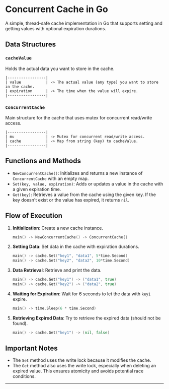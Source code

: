 # Concurrent Cache in Go

A simple, thread-safe cache implementation in Go that supports setting and getting values with optional expiration durations.

## Data Structures

### `cacheValue`

Holds the actual data you want to store in the cache.

```
|-----------------|
| value           | -> The actual value (any type) you want to store in the cache.
| expiration      | -> The time when the value will expire.
|-----------------|
```

### `ConcurrentCache`

Main structure for the cache that uses mutex for concurrent read/write access.

```
|-----------------|
| mu              | -> Mutex for concurrent read/write access.
| cache           | -> Map from string (key) to cacheValue.
|-----------------|
```

## Functions and Methods

- `NewConcurrentCache()`: Initializes and returns a new instance of `ConcurrentCache` with an empty map.
- `Set(key, value, expiration)`: Adds or updates a value in the cache with a given expiration time.
- `Get(key)`: Retrieves a value from the cache using the given key. If the key doesn't exist or the value has expired, it returns `nil`.

## Flow of Execution

1. **Initialization**: Create a new cache instance.

   ```go
   main() -> NewConcurrentCache() -> ConcurrentCache{}
   ```

2. **Setting Data**: Set data in the cache with expiration durations.

   ```go
   main() -> cache.Set("key1", "data1", 5*time.Second)
   main() -> cache.Set("key2", "data2", 10*time.Second)
   ```

3. **Data Retrieval**: Retrieve and print the data.

   ```go
   main() -> cache.Get("key1") -> ("data1", true)
   main() -> cache.Get("key2") -> ("data2", true)
   ```

4. **Waiting for Expiration**: Wait for 6 seconds to let the data with `key1` expire.

   ```go
   main() -> time.Sleep(6 * time.Second)
   ```

5. **Retrieving Expired Data**: Try to retrieve the expired data (should not be found).

   ```go
   main() -> cache.Get("key1") -> (nil, false)
   ```

## Important Notes

- The `Set` method uses the write lock because it modifies the cache.
- The `Get` method also uses the write lock, especially when deleting an expired value. This ensures atomicity and avoids potential race conditions.

---